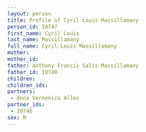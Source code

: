 ```yaml
---
layout: person
title: Profile of Cyril Louis Massillamany
person_id: I0747
first_name: Cyril Louis
last_name: Massillamany
full_name: Cyril Louis Massillamany
mother: 
mother_id: 
father: Anthony Francis Salis Massillamany
father_id: I0748
children:
children_ids:
partners:
 - Anna Vernonica Alles
partner_ids:
 - I0746
sex: M
---
```


